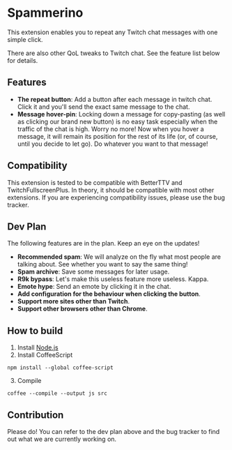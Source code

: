 Spammerino
=== 

This extension enables you to repeat any Twitch chat messages with one simple click.

There are also other QoL tweaks to Twitch chat. See the feature list below for details.

Features
---

* **The repeat button**: Add a button after each message in twitch chat. Click it and you'll send the exact same message to the chat.
* **Message hover-pin**: Locking down a message for copy-pasting (as well as clicking our brand new button) is no easy task especially when the traffic of the chat is high. Worry no more! Now when you hover a message, it will remain its position for the rest of its life (or, of course, until you decide to let go). Do whatever you want to that message!

Compatibility
---

This extension is tested to be compatible with BetterTTV and TwitchFullscreenPlus. In theory, it should be compatible with most other extensions. If you are experiencing compatibility issues, please use the bug tracker.

Dev Plan
---

The following features are in the plan. Keep an eye on the updates!

* **Recommended spam**: We will analyze on the fly what most people are talking about. See whether you want to say the same thing!
* **Spam archive**: Save some messages for later usage.
* **R9k bypass**: Let's make this useless feature more useless. Kappa.
* **Emote hype**: Send an emote by clicking it in the chat.
* **Add configuration for the behaviour when clicking the button**.
* **Support more sites other than Twitch**.
* **Support other browsers other than Chrome**.

How to build
---

1. Install [Node.js](https://nodejs.org/)
2. Install CoffeeScript
```
npm install --global coffee-script
```
3. Compile
```
coffee --compile --output js src
```

Contribution
---

Please do! You can refer to the dev plan above and the bug tracker to find out what we are currently working on.